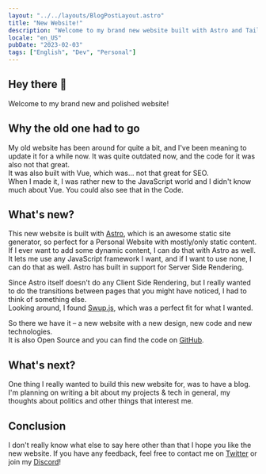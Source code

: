 ```yaml
---
layout: "../../layouts/BlogPostLayout.astro"
title: "New Website!"
description: "Welcome to my brand new website built with Astro and TailwindCSS!"
locale: "en_US"
pubDate: "2023-02-03"
tags: ["English", "Dev", "Personal"]
---
```


## Hey there 👋

Welcome to my brand new and polished website! <br />

## Why the old one had to go

My old website has been around for quite a bit, and I've been meaning to update it for a while now.
It was quite outdated now, and the code for it was also not that great. <br />
It was also built with Vue, which was… not that great for SEO. <br />
When I made it, I was rather new to the JavaScript world and I didn't know much about Vue. You could also see that in the Code. <br />

## What's new?

This new website is built with [Astro](https://astro.build), which is an awesome static site generator, so perfect for a Personal Website with mostly/only static content. <br />
If I ever want to add some dynamic content, I can do that with Astro as well. It lets me use any JavaScript framework I want, and if I want to use none, I can do that as well.
Astro has built in support for Server Side Rendering.

Since Astro itself doesn't do any Client Side Rendering, but I really wanted to do the transitions between pages that you might have noticed, I had to think of something else. <br />
Looking around, I found [Swup.js](https://swup.js.org), which was a perfect fit for what I wanted. <br />

So there we have it – a new website with a new design, new code and new technologies. <br />
It is also Open Source and you can find the code on [GitHub](https://github.com/emmaboecker/boecker.dev). <br />

## What's next?

One thing I really wanted to build this new website for, was to have a blog. <br />
I'm planning on writing a bit about my projects & tech in general, my thoughts about politics and other things that interest me.

## Conclusion

I don't really know what else to say here other than that I hope you like the new website. If you have any feedback, feel free to contact me on [Twitter](https://twitter.com/EmmaBoecker) or join my [Discord](https://discord.gg/WWwNTDdXx2)!
